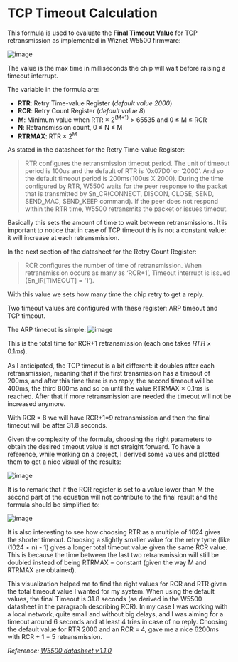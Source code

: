 # TCP Timeout Calculation

This formula is used to evaluate the **Final Timeout Value** for TCP retransmission as implemented in Wiznet W5500 firmware:

![image](https://github.com/nmiglio/WiznetW5500/assets/15250689/7e938a50-7f4e-4387-8617-39cd5f4c2e70)

The value is the max time in milliseconds the chip will wait before raising a timeout interrupt.

The variable in the formula are:
- **RTR**: Retry Time-value Register (_default value 2000_)
- **RCR**: Retry Count Register (_default value 8_)
- **M**: Minimum value when RTR × 2<sup>(M+1)</sup> > 65535 and 0 ≤ M ≤ RCR
- **N**: Retransmission count, 0 ≤ N ≤ M
- **RTRMAX**: RTR × 2<sup>M</sup>

As stated in the datasheet for the Retry Time-value Register:
> RTR configures the retransmission timeout period. The unit of timeout period is 100us and the default of RTR is ‘0x07D0’ or ‘2000’.
> And so the default timeout period is 200ms(100us X 2000). During the time configured by RTR, W5500 waits for the peer response to the
> packet that is transmitted by Sn_CR(CONNECT, DISCON, CLOSE, SEND, SEND_MAC, SEND_KEEP command).
> If the peer does not respond within the RTR time, W5500 retransmits the packet or issues timeout.

Basically this sets the amount of time to wait between retransmissions. It is important to notice that in case of TCP timeout this is not a constant value: it will increase at each retransmission.

In the next section of the datasheet for the Retry Count Register:
> RCR configures the number of time of retransmission. When retransmission occurs as many as ‘RCR+1’, Timeout interrupt is issued (Sn_IR[TIMEOUT] = ‘1’).

With this value we sets how many time the chip retry to get a reply. 

Two timeout values are configured with these register: ARP timeout and TCP timeout. 

The ARP timeout is simple:  ![image](https://github.com/nmiglio/WiznetW5500/assets/15250689/45250bfd-2474-48a1-8d58-ad94df9415df)

This is the total time for RCR+1 retransmission (each one takes 𝑅𝑇𝑅 × 0.1𝑚𝑠).

As I anticipated, the TCP timeout is a bit different: it doubles after each retransmission, meaning that if the first transmission has a timeout of 200ms, 
and after this time there is no reply, the second timeout will be 400ms, the third 800ms and so on until the value RTRMAX × 0.1𝑚𝑠 is reached. 
After that if more retransmission are needed the timeout will not be increased anymore.

With RCR = 8 we will have RCR+1=9 retransmission and then the final timeout will be after 31.8 seconds.

Given the complexity of the formula, choosing the right parameters to obtain the desired timeout value is not straight forward.
To have a reference, while working on a project, I derived some values and plotted them to get a nice visual of the results:

![image](https://github.com/nmiglio/WiznetW5500/assets/15250689/c5472c1b-24c9-4fc0-a54a-136459a11c66)

It is to remark that if the RCR register is set to a value lower than M the second part of the equation will not contribute to the final result and the formula should be simplified to:

![image](https://github.com/nmiglio/WiznetW5500/assets/15250689/4ec04997-a2ff-45e9-a479-b52f20de11d7)

It is also interesting to see how choosing RTR as a multiple of 1024 gives the shorter timeout. Choosing a slightly smaller value for the retry tyme (like (1024 × n) - 1) gives a longer total timeout value given the same RCR value. This is because the time between the last two retransmission will still be doubled instead of being RTRMAX = constant (given the way M and RTRMAX are obtained).

This visualization helped me to find the right values for RCR and RTR given the total timeout value I wanted for my system.
When using the default values, the final Timeout is 31.8 seconds (as derived in the W5500 datasheet in the paragraph describing RCR).
In my case I was working with a local network, quite small and without big delays, and I was aiming for a timeout around 6 seconds and at least 4 tries in case of no reply.
Choosing the default value for RTR 2000 and an RCR = 4, gave me a nice 6200ms with RCR + 1 = 5 retransmission.


_Reference: [W5500 datasheet v.1.1.0](W5500_ds_v110e.pdf)_
